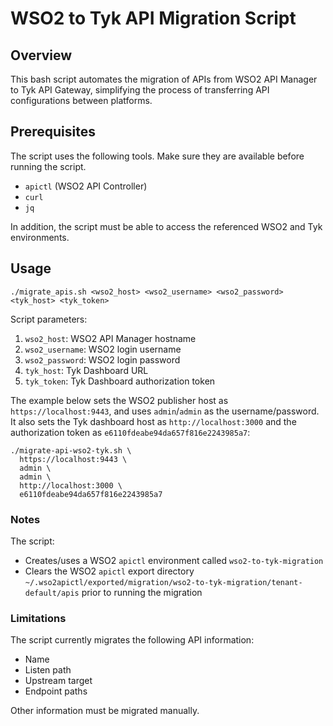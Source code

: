 # WSO2 to Tyk API Migration Script

## Overview

This bash script automates the migration of APIs from WSO2 API Manager to Tyk API Gateway, simplifying the process of transferring API configurations between platforms.

## Prerequisites

The script uses the following tools. Make sure they are available before running the script.

- `apictl` (WSO2 API Controller)
- `curl`
- `jq`

In addition, the script must be able to access the referenced WSO2 and Tyk environments.

## Usage

```shell
./migrate_apis.sh <wso2_host> <wso2_username> <wso2_password> <tyk_host> <tyk_token>
```

Script parameters:
1. `wso2_host`: WSO2 API Manager hostname
2. `wso2_username`: WSO2 login username
3. `wso2_password`: WSO2 login password
4. `tyk_host`: Tyk Dashboard URL
5. `tyk_token`: Tyk Dashboard authorization token

The example below sets the WSO2 publisher host as `https://localhost:9443`, and uses `admin`/`admin` as the username/password. It also sets the Tyk dashboard host as `http://localhost:3000` and the authorization token as `e6110fdeabe94da657f816e2243985a7`:

```shell
./migrate-api-wso2-tyk.sh \
  https://localhost:9443 \
  admin \
  admin \
  http://localhost:3000 \
  e6110fdeabe94da657f816e2243985a7
```

### Notes

The script:
- Creates/uses a WSO2 `apictl` environment called `wso2-to-tyk-migration`
- Clears the WSO2 `apictl` export directory `~/.wso2apictl/exported/migration/wso2-to-tyk-migration/tenant-default/apis` prior to running the migration

### Limitations

The script currently migrates the following API information:
- Name
- Listen path
- Upstream target
- Endpoint paths

Other information must be migrated manually.
